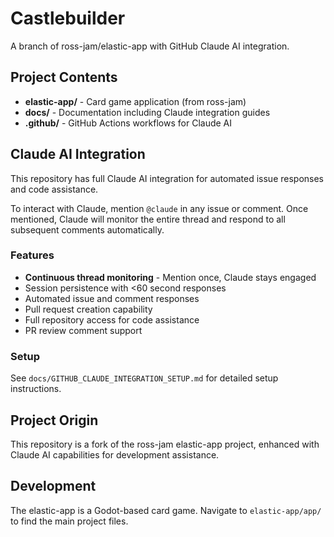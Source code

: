 # Castlebuilder

A branch of ross-jam/elastic-app with GitHub Claude AI integration.

## Project Contents

- **elastic-app/** - Card game application (from ross-jam)
- **docs/** - Documentation including Claude integration guides
- **.github/** - GitHub Actions workflows for Claude AI

## Claude AI Integration

This repository has full Claude AI integration for automated issue responses and code assistance.

To interact with Claude, mention `@claude` in any issue or comment. Once mentioned, Claude will monitor the entire thread and respond to all subsequent comments automatically.

### Features
- **Continuous thread monitoring** - Mention once, Claude stays engaged
- Session persistence with <60 second responses  
- Automated issue and comment responses
- Pull request creation capability
- Full repository access for code assistance
- PR review comment support

### Setup
See `docs/GITHUB_CLAUDE_INTEGRATION_SETUP.md` for detailed setup instructions.

## Project Origin

This repository is a fork of the ross-jam elastic-app project, enhanced with Claude AI capabilities for development assistance.

## Development

The elastic-app is a Godot-based card game. Navigate to `elastic-app/app/` to find the main project files.